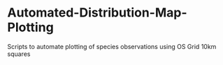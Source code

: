 # Automated-Distribution-Map-Plotting
Scripts to automate plotting of species observations using OS Grid 10km squares
